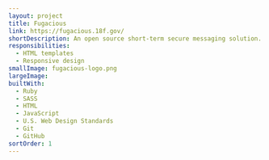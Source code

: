 ```yaml
---
layout: project
title: Fugacious
link: https://fugacious.18f.gov/
shortDescription: An open source short-term secure messaging solution.
responsibilities:
  - HTML templates
  - Responsive design
smallImage: fugacious-logo.png
largeImage:
builtWith:
  - Ruby
  - SASS
  - HTML
  - JavaScript
  - U.S. Web Design Standards
  - Git
  - GitHub
sortOrder: 1
---
```

